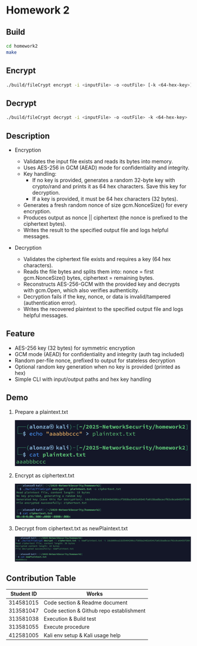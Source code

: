 # Homework 2

## Build

```bash
cd homework2
make
```

## Encrypt

```bash
./build/fileCrypt encrypt -i <inputFile> -o <outFile> [-k <64-hex-key>]
```

## Decrypt

```bash
./build/fileCrypt decrypt -i <inputFile> -o <outFile> -k <64-hex-key>
```

## Description

- Encryption

    - Validates the input file exists and reads its bytes into memory.
    - Uses AES-256 in GCM (AEAD) mode for confidentiality and integrity.
    - Key handling:
        - If no key is provided, generates a random 32-byte key with crypto/rand and prints it as 64 hex characters. Save this key for decryption.
        - If a key is provided, it must be 64 hex characters (32 bytes).
    - Generates a fresh random nonce of size gcm.NonceSize() for every encryption.
    - Produces output as nonce || ciphertext (the nonce is prefixed to the ciphertext bytes).
    - Writes the result to the specified output file and logs helpful messages.

- Decryption

    - Validates the ciphertext file exists and requires a key (64 hex characters).
    - Reads the file bytes and splits them into: nonce = first gcm.NonceSize() bytes, ciphertext = remaining bytes.
    - Reconstructs AES-256-GCM with the provided key and decrypts with gcm.Open, which also verifies authenticity.
    - Decryption fails if the key, nonce, or data is invalid/tampered (authentication error).
    - Writes the recovered plaintext to the specified output file and logs helpful messages.

## Feature

- AES-256 key (32 bytes) for symmetric encryption
- GCM mode (AEAD) for confidentiality and integrity (auth tag included)
- Random per-file nonce, prefixed to output for stateless decryption
- Optional random key generation when no key is provided (printed as hex)
- Simple CLI with input/output paths and hex key handling

## Demo

1. Prepare a plaintext.txt

    ![plaintext](./images/plaintext.png)

2. Encrypt as ciphertext.txt

    ![ciphertext](./images/ciphertext.png)

3. Decrypt from ciphertext.txt as newPlaintext.txt

    ![newPlaintext](./images/newPlaintext.png)

## Contribution Table

| Student ID | Works |
| - | - |
| 314581015 | Code section & Readme document |
| 313581047 | Code section & Github repo establishment |
| 313581038 | Execution & Build test |
| 313581055 | Execute procedure |
| 412581005 | Kali env setup & Kali usage help |
